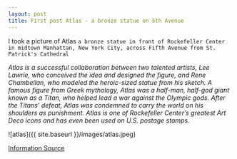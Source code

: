 ```yaml
---
layout: post
title: First post Atlas - a bronze statue on 5th Avenue
---
```


I took a picture of Atlas `a bronze statue in front of Rockefeller Center in midtown Manhattan, New York City, across Fifth Avenue from St. Patrick's Cathedral`

*Atlas is a successful collaboration between two talented artists, Lee Lawrie, who conceived the idea and designed the figure, and Rene Chambellan, who modeled the heroic-sized statue from his sketch. A famous figure from Greek mythology, Atlas was a half-man, half-god giant known as a Titan, who helped lead a war against the Olympic gods. After the Titans’ defeat, Atlas was condemned to carry the world on his shoulders as punishment. Atlas is one of Rockefeller Center’s greatest Art Deco icons and has even been used on U.S. postage stamps.* 

![atlas]({{ site.baseurl }}/images/atlas.jpeg)



[Information Source](https://www.rockefellercenter.com/art-and-history/art/atlas/)
